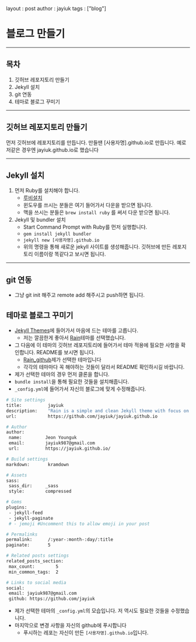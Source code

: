 layout : post
author : jayiuk
tags : ["blog"]

# 블로그 만들기
---

## 목차
1. 깃허브 레포지토리 만들기
2. Jekyll 설치
3. git 연동
4. 테마로 블로그 꾸미기

---
## 깃허브 레포지토리 만들기

먼저 깃허브에 레포지토리를 만듭니다.
만들땐 [사용자명].github.io로 만듭니다.
예로 저같은 경우엔 jayiuk.github.io로 했습니다

---
## Jekyll 설치

1. 먼저 Ruby를 설치해야 합니다.
    - [루비설치](https://rubyinstaller.org/)
    - 윈도우를 쓰시는 분들은 여기 들어가서 다운을 받으면 됩니다.
    - 맥을 쓰시는 분들은 `brew install ruby` 를 써서 다운 받으면 됩니다.
2. Jekyll 및 bundler 설치
    - Start Command Prompt with Ruby를 먼저 실행합니다.
    - `gem install jekyll bundler`
    - `jekyll new [사용자명].github.io`
    - 위의 명령을 통해 새로운 jekyll 사이트를 생성해줍니다. 깃허브에 만든 레포지토리 이름이랑 똑같다고 보시면 됩니다.
---

## git 연동
 - 그냥 git init 해주고 remote add 해주시고 push하면 됩니다.


## 테마로 블로그 꾸미기

 - [Jekyll Themes](http://jekyllthemes.org/)에 들어가서 마음에 드는 테마를 고릅니다.
   - 저는 깔끔한게 좋아서 [Rain](http://jekyllthemes.org/themes/rain/)테마를 선택했습니다.
 - 그 다음에 이 테마의 깃허브 레포지토리에 들어가서 테마 적용에 필요한 사항을 확인합니다. README를 보시면 됩니다.
   - [Rain_github](https://github.com/inelaah/rain)제가 선택한 테마입니다
   - 각각의 테마마다 꼭 해야하는 것들이 달라서 README 확인하시길 바랍니다.
 - 제가 선택한 테마의 경우 먼저 클론을 합니다.
 - `bundle install`을 통해 필요한 것들을 설치해줍니다.
 - `_config.yml`에 들어가서 자신의 블로그에 맞게 수정해줍니다.


 ```bash
 # Site settings
title:          jayiuk
description:    "Rain is a simple and clean Jekyll theme with focus on content."
url:            https://github.com/jayiuk/jayiuk.github.io

# Author
author:
  name:         Jeon Younguk
  email:        jayiuk987@gmail.com
  url:          https://jayiuk.github.io/

# Build settings
markdown:       kramdown

# Assets
sass:
  sass_dir:     _sass
  style:        compressed

# Gems
plugins:
  - jekyll-feed
  - jekyll-paginate
  # - jemoji #Uncomment this to allow emoji in your post

# Permalinks
permalink:      /:year-:month-:day/:title
paginate:       5

# Related posts settings
related_posts_section:
  max_count:        5
  min_common_tags:  2

# Links to social media
social:
  email: jayiuk987@gmail.com
  github: https://github.com/jayiuk
 ```
 - 제가 선택한 테마의 `_config.yml`의 모습입니다. 저 역시도 필요한 것들을 수정했습니다.
 - 마지막으로 변경 사항을 자신의 github에 푸시합니다
   - 푸시하는 레포는 자신이 만든 `[사용자명].github.io`입니다.